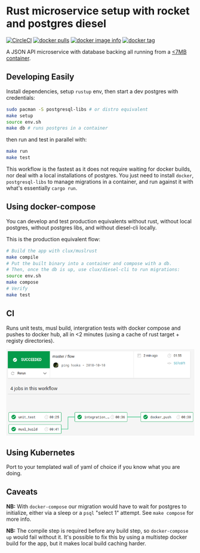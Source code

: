 # Rust microservice setup with rocket and postgres diesel
[![CircleCI](https://circleci.com/gh/clux/webapp-rs/tree/master.svg?style=shield)](https://circleci.com/gh/clux/webapp-rs/tree/master)
[![docker pulls](https://img.shields.io/docker/pulls/clux/webapp-rs.svg)](
https://hub.docker.com/r/clux/webapp-rs/)
[![docker image info](https://images.microbadger.com/badges/image/clux/webapp-rs.svg)](http://microbadger.com/images/clux/webapp-rs)
[![docker tag](https://images.microbadger.com/badges/version/clux/webapp-rs.svg)](https://hub.docker.com/r/clux/webapp-rs/tags/)

A JSON API microservice with database backing all running from a [<7MB container](./Dockerfile).

## Developing Easily
Install dependencies, setup `rustup` env, then start a dev postgres with credentials:

```sh
sudo pacman -S postgresql-libs # or distro equivalent
make setup
source env.sh
make db # runs postgres in a container
```

then run and test in parallel with:

```sh
make run
make test
```

This workflow is the fastest as it does not require waiting for docker builds, nor deal with a local installations of postgres. You just need to install `docker`, `postgresql-libs` to manage migrations in a container, and run against it with what's essentially `cargo run`.

## Using docker-compose
You can develop and test production equivalents without rust, without local postgres, without postgres libs, and without diesel-cli locally.

This is the production equivalent flow:

```sh
# Build the app with clux/muslrust
make compile
# Put the built binary into a container and compose with a db.
# Then, once the db is up, use clux/diesel-cli to run migrations:
source env.sh
make compose
# Verify
make test
```

## CI
Runs unit tests, musl build, intergration tests with docker compose and pushes to docker hub, all in <2 minutes (using a cache of rust target + registy directories).

![Continuous Integration layout and timing](./ci-speed.png)

## Using Kubernetes
Port to your templated wall of yaml of choice if you know what you are doing.

## Caveats
**NB:** With `docker-compose` our migration would have to wait for postgres to initialize, either via a sleep or a `psql` "select 1" attempt. See `make compose` for more info.

**NB:** The compile step is required before any build step, so `docker-compose up` would fail without it. It's possible to fix this by using a multistep docker build for the app, but it makes local build caching harder.
